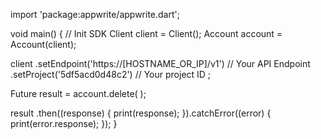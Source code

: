 import 'package:appwrite/appwrite.dart';

void main() { // Init SDK
  Client client = Client();
  Account account = Account(client);

  client
    .setEndpoint('https://[HOSTNAME_OR_IP]/v1') // Your API Endpoint
    .setProject('5df5acd0d48c2') // Your project ID
  ;

  Future result = account.delete(  );

  result
    .then((response) {
      print(response);
    }).catchError((error) {
      print(error.response);
  });
}